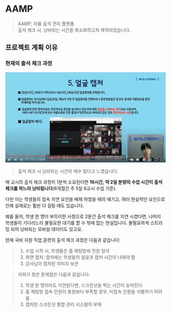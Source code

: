 # AAMP

> AAMP, 자율 출석 관리 플랫폼   
출석 체크 시, 낭비되는 시간을 최소화하고자 제작되었습니다.
> 

## 프로젝트 계획 이유

### 현재의 출석 체크 과정

![1](readme/img/1.png)

> 출석 체크 시 낭비되는 시간이 매우 많다고 느꼈습니다.

매 교시의 출석 체크 과정이 1분씩 소요된다면 **16시간, 약 2일 분량의 수업 시간이 출석 체크를 하느라 낭비됩니다**(6개월간 주 5일 8교시 수업 기준).

다만 이는 학생들의 접속 지연 요인을 배제 하였을 때의 얘기고, 여러 현실적인 요인으로 인해 실제로는 훨씬 더 걸릴 때도 있습니다.

예를 들어, 학생 한 명이 부득이한 사정으로 2분간 출석 체크를 지연 시켰다면, 나머지 학생들이 기다리느라 불필요한 대기를 할 수 밖에 없는 현실입니다. 불필요하게 스트리밍 되어 낭비되는 모바일 데이터도 있고요.

현재 국비 지원 직업 훈련의 출석 체크 과정은 다음과 같습니다:

> 1. 수업 시작 시, 학생들은 줌 채팅방에 전원 참석
> 2. 화면 캡처. 캡처에는 학생들의 얼굴과 캡처 시간이 나와야 함
> 3. 강사님이 캡처된 이미지 보관

> 저희가 찾은 문제점은 다음과 같습니다:
> 1. 학생 한 명이라도 지연된다면, 스크린샷을 찍는 시간이 늦어진다
> 2. 줌 채팅방 접속 인원이 총원보다 부족할 경우, 미접속 인원을 식별하기 어려움
> 3. 캡처한 스크린샷 통합 관리 시스템의 부재

